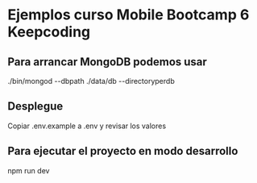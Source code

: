 # Ejemplos curso Mobile Bootcamp 6 Keepcoding

## Para arrancar MongoDB podemos usar

./bin/mongod --dbpath ./data/db --directoryperdb

## Desplegue

Copiar .env.example a .env y revisar los valores

## Para ejecutar el proyecto en modo desarrollo

npm run dev
